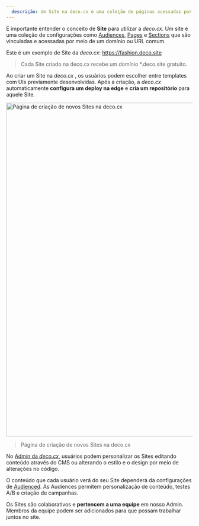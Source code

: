 ```yaml
---
  descrição: Um Site na deco.cx é uma coleção de páginas acessadas por meio de um domínio ou URL comum que pode ser customizado e personalizado.
---
```


É importante entender o conceito de **Site** para utilizar a _deco.cx_. Um site
é uma coleção de configurações como
[Audiences](https://deco.cx/docs/en/concepts/audience),
[Pages](https://deco.cx/docs/en/concepts/page) e
[Sections](https://deco.cx/docs/en/concepts/section) que são vinculadas e
acessadas por meio de um domínio ou URL comum.

Este é um exemplo de Site da _deco.cx_: https://fashion.deco.site

> Cada Site criado na deco.cx recebe um domínio *.deco.site gratuito.

Ao criar um Site na _deco.cx_ , os usuários podem
escolher entre templates com UIs previamente desenvolvidas. Após a
criação, a _deco.cx_ automaticamente **configura um deploy na edge** e **cria um
repositório** para aquele Site.

<img width="901" alt="Página de criação de novos Sites na deco.cx" src="https://user-images.githubusercontent.com/18706156/224892959-38adb017-8ef1-47e7-adee-b7e9bcf2048c.png">

> Página de criação de novos Sites na deco.cx

No [Admin da _deco.cx_](https://deco.cx/admin), usuários podem personalizar os
Sites editando conteúdo através do CMS ou alterando o estilo e o design por
meio de alterações no código.

O conteúdo que cada usuário verá do seu Site dependerá da configurações de
[Audienced](https://deco.cx/docs/en/concepts/audience). As Audiences permitem
personalização de conteúdo, testes A/B e criação de campanhas.

Os Sites são colaborativos e **pertencem a uma equipe** em nosso Admin. Membros
da equipe podem ser adicionados para que possam trabalhar juntos no site.
